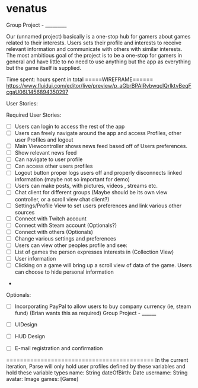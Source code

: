 # venatus
Group Project - _________



Our (unnamed project) basically is a one-stop hub for gamers about games related to their interests. 
Users sets their profile and interests to receive relevant information and communicate with others with similar interests.
The most ambitious goal of the project is to be a one-stop for gamers in general and have little to no need to use anything but the app
as everything but the game itself is supplied.

Time spent:  hours spent in total
=====WIREFRAME======
https://www.fluidui.com/editor/live/preview/p_aGbrBPAIRvbwqcIQrlktvBeqFcgaU06l.1456894350297

User Stories:

Required User Stories:
 - [ ] Users can login to access the rest of the app
 - [ ] Users can freely navigate around the app and access Profiles, other user Profiles and logout
 - [ ] Main Viewcontroller shows news feed based off of Users preferences. 
  - [ ] Show relevant news feed
  - [ ] Can navigate to user profile
  - [ ] Can access other users profiles
  - [ ] Logout button proper logs users off and properly disconnects linked information (maybe not so important for demo)
  - [ ] Users can make posts, with pictures, videos , streams etc.
  - [ ] Chat client for different groups (Maybe should be its own view controller, or a scroll view chat client?)
 - [ ] Settings/Profile View to set users preferences and link various other sources
  - [ ] Connect with Twitch account
  - [ ] Connect with Steam account (Optionals?)
  - [ ] Connect with others (Optionals)
  - [ ] Change various settings and preferences
 - [ ] Users can view other peoples profile and see:
  - [ ] List of games the person expresses interests in (Collection View)
  - [ ] User information 
  - [ ] Clicking on a game will bring up a scroll view of data of the game. Users can choose to hide personal information
  - 

Optionals:
- [ ] Incorporating PayPal to allow users to buy company currency (ie, steam fund) (Brian wants this as required)
Group Project  - ______
- [ ] UIDesign
- [ ] HUD Design
- [ ] E-mail registration and confirmation


===========================================
In the current iteration, Parse will only hold user profiles defined by these variables and hold these variable types
     name: String
     dateOfBirth: Date
     username: String
     avatar: Image
     games: [Game]

